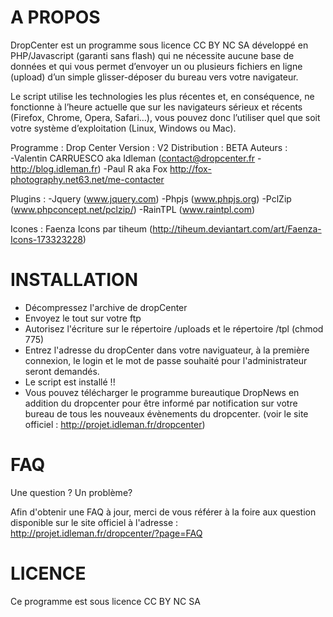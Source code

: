 
A PROPOS
====

DropCenter est un programme sous licence CC BY NC SA développé en PHP/Javascript (garanti sans flash) qui ne nécessite aucune base de données et qui vous permet d’envoyer un ou plusieurs fichiers en ligne (upload) d’un simple glisser-déposer du bureau vers votre navigateur.

Le script utilise les technologies les plus récentes et, en conséquence, ne fonctionne à l’heure actuelle que sur les navigateurs sérieux et récents (Firefox, Chrome, Opera, Safari…), vous pouvez donc l’utiliser quel que soit votre système d’exploitation (Linux, Windows ou Mac).


Programme : Drop Center
Version : V2
Distribution : BETA
Auteurs :   
-Valentin CARRUESCO aka Idleman (contact@dropcenter.fr	-	http://blog.idleman.fr)
-Paul R aka Fox http://fox-photography.net63.net/me-contacter

Plugins : 
-Jquery (www.jquery.com)
-Phpjs (www.phpjs.org)
-PclZip (www.phpconcept.net/pclzip/)
-RainTPL (www.raintpl.com)
		  
Icones : Faenza Icons par tiheum (http://tiheum.deviantart.com/art/Faenza-Icons-173323228)


INSTALLATION
====

- Décompressez l'archive de dropCenter
- Envoyez le tout sur votre ftp
- Autorisez l'écriture sur le répertoire /uploads et le répertoire /tpl (chmod 775) 
- Entrez l'adresse du dropCenter dans votre naviguateur, à la première connexion, le login et le mot de passe souhaité pour l'administrateur seront demandés.
- Le script est installé !!
- Vous pouvez télécharger le programme bureautique DropNews en addition du dropcenter pour être informé par notification sur votre bureau de tous les nouveaux évènements du dropcenter. (voir le site officiel : http://projet.idleman.fr/dropcenter)


FAQ
====

Une question ? Un problème? 

Afin d'obtenir une FAQ à jour, merci de vous référer à la foire aux question disponible sur le site officiel à l'adresse :
http://projet.idleman.fr/dropcenter/?page=FAQ


LICENCE
====

Ce programme est sous licence CC BY NC SA
